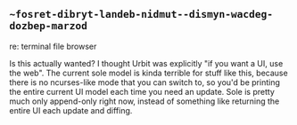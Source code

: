 ## `~fosret-dibryt-landeb-nidmut--dismyn-wacdeg-dozbep-marzod`
re: terminal file browser

Is this actually wanted? I thought Urbit was explicitly "if you want a UI, use the web". The current sole model is kinda terrible for stuff like this, because there is no ncurses-like mode that you can switch to, so you'd be printing the entire current UI model each time you need an update. Sole is pretty much only append-only right now, instead of something like returning the entire UI each update and diffing.